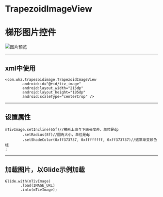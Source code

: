 # TrapezoidImageView
梯形图片控件
================================

![图片预览](https://github.com/FPhoenixCorneaE/TrapezoidImageView/blob/master/preview/preview.gif)

-----------------------------

xml中使用
----------
```
<com.wkz.trapezoidimage.TrapezoidImageView
        android:id="@+id/tiv_image"
        android:layout_width="215dp"
        android:layout_height="185dp"
        android:scaleType="centerCrop" />
```
--------------------

设置属性
--------------
```
mTivImage.setIncline(65f)//梯形上底与下底长度差，单位是dp
        .setRadius(8f)//圆角大小，单位是dp
        .setShadeColor(0xff373737, 0xffffffff, 0xff373737)//遮罩渐变颜色组
;
```
----------------

加载图片，以Glide示例加载
----------------
```
Glide.with(mTivImage)
       .load(IMAGE_URL)
       .into(mTivImage);
```
